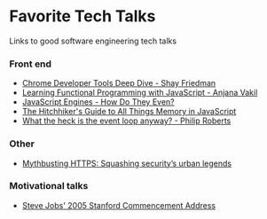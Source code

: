 # Favorite Tech Talks
Links to good software engineering tech talks

### Front end
- [Chrome Developer Tools Deep Dive - Shay Friedman](https://www.youtube.com/watch?v=dQeSRZbD1mw)<br>
- [Learning Functional Programming with JavaScript - Anjana Vakil](https://www.youtube.com/watch?v=e-5obm1G_FY)<br>
- [JavaScript Engines - How Do They Even?](https://www.youtube.com/watch?v=p-iiEDtpy6I&list=PLUS3uVC08ZapyqfU21joP-B1vTItKf5qi)<br>
- [The Hitchhiker's Guide to All Things Memory in JavaScript](https://www.youtube.com/watch?v=AeUCN2lPqL8&list=PLUS3uVC08ZapyqfU21joP-B1vTItKf5qi)<br>
- [What the heck is the event loop anyway? - Philip Roberts](https://www.youtube.com/watch?v=8aGhZQkoFbQ)<br>

### Other

- [Mythbusting HTTPS: Squashing security’s urban legends](https://www.youtube.com/watch?v=YMfW1bfyGSY)<br>

### Motivational talks

- [Steve Jobs' 2005 Stanford Commencement Address](https://www.youtube.com/watch?v=UF8uR6Z6KLc)
